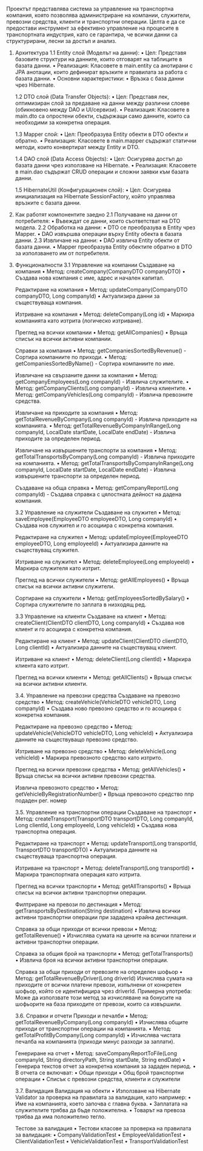 Проектът представлява система за управление на транспортна компания, която позволява администриране на компании, служители, превозни средства, клиенти и транспортни операции. Целта е да се предостави инструмент за ефективно управление на процесите в транспортната индустрия, като се гарантира, че всички данни са структурирани, лесни за достъп и анализ.

1. Архитектура
    1.1 Entity слой (Моделът на данни):
    •	Цел: Представя базовите структури на данните, които отговарят на таблиците в базата данни.
    •	Реализация: Класовете в main.entity са анотирани с JPA анотации, които дефинират връзките и правилата за работа с базата данни.
    •	Основни характеристики:
    •	Връзка с база данни чрез Hibernate.
    
    1.2 DTO слой (Data Transfer Objects):
    •	Цел: Представя лек, оптимизиран слой за предаване на данни между различни слоеве (обикновено между DAO и UI/сервизи).
    •	Реализация: Класовете в main.dto са опростени обекти, съдържащи само данните, които са необходими за конкретна операция.

    1.3 Mapper слой:
    •	Цел: Преобразува Entity обекти в DTO обекти и обратно.
    •	Реализация: Класовете в main.mapper съдържат статични методи, които конвертират между Entity и DTO.

    1.4 DAO слой (Data Access Objects):
    •	Цел: Осигурява достъп до базата данни чрез използване на Hibernate.
    •	Реализация: Класовете в main.dao съдържат CRUD операции и сложни заявки към базата данни.

    1.5 HibernateUtil (Конфигурационен слой):
    •	Цел: Осигурява инициализация на Hibernate SessionFactory, който управлява връзките с базата данни.

2. Как работят компонентите заедно
    2.1	Получаване на данни от потребителя:
          •	Въвеждат се данни, които съответстват на DTO модела.
    2.2	Обработка на данни:
          •	DTO се преобразува в Entity чрез Mapper.
          •	DAO извършва операции върху Entity обекта в базата данни.
    2.3	Извличане на данни:
          •	DAO извлича Entity обекти от базата данни.
          •	Mapper преобразува Entity обектите обратно в DTO за използването им от потребителя.

3. Функционалности
    3.1 Управление на компании
    Създаване на компания
    •	Метод: createCompany(CompanyDTO companyDTO)
    •	Създава нова компания с име, адрес и начален капитал.

    Редактиране на компания
    •	Метод: updateCompany(CompanyDTO companyDTO, Long companyId)
    •	Актуализира данни за съществуваща компания.

    Изтриване на компания
    •	Метод: deleteCompany(Long id)
    •	Маркира компанията като изтрита (логическо изтриване).

    Преглед на всички компании
    •	Метод: getAllCompanies()
    •	Връща списък на всички активни компании.

    Справки за компания
    •	Метод: getCompaniesSortedByRevenue() - Сортира компаниите по приходи.
    •	Метод: getCompaniesSortedByName() - Сортира компаниите по име.

    Извличане на свързаните данни за компания
    •	Метод: getCompanyEmployees(Long companyId) - Извлича служителите.
    •	Метод: getCompanyClients(Long companyId) - Извлича клиентите.
    •	Метод: getCompanyVehicles(Long companyId) - Извлича превозните средства.

    Извличане на приходите за компания
    •	Метод: getTotalRevenueByCompany(Long companyId) - Извлича приходите на компанията.
    •	Метод: getTotalRevenueByCompanyInRange(Long companyId, LocalDate startDate, LocalDate endDate)  - Извлича приходите за определен период.

    Извличане на извършените транспорти за компания
    •	Метод: getTotalTransportsByCompany(Long companyId) - Извлича приходите на компанията.
    •	Метод: getTotalTransportsByCompanyInRange(Long companyId, LocalDate startDate, LocalDate endDate)  - Извлича извършените транспорти за определен период.

    Създаване на обща справка
    •	Метод: getCompanyReport(Long companyId) - Създава справка с цялостната дейност на дадена компания.

    3.2 Управление на служители
    Създаване на служител
    •	Метод: saveEmployee(EmployeeDTO employeeDTO, Long companyId)
    •	Създава нов служител и го асоциира с конкретна компания.
    
    Редактиране на служител
    •	Метод: updateEmployee(EmployeeDTO employeeDTO, Long employeeId)
    •	Актуализира данните на съществуващ служител.
    
    Изтриване на служител
    •	Метод: deleteEmployee(Long employeeId)
    •	Маркира служителя като изтрит.
    
    Преглед на всички служители
    •	Метод: getAllEmployees()
    •	Връща списък на всички активни служители.
    
    Сортиране на служители
    •	Метод: getEmployeesSortedBySalary()
    •	Сортира служителите по заплата в низходящ ред.

    3.3 Управление на клиенти
    Създаване на клиент
    •	Метод: createClient(ClientDTO clientDTO, Long companyId)
    •	Създава нов клиент и го асоциира с конкретна компания.

    Редактиране на клиент
    •	Метод: updateClient(ClientDTO clientDTO, Long clientId)
    •	Актуализира данните на съществуващ клиент.
    
    Изтриване на клиент
    •	Метод: deleteClient(Long clientId)
    •	Маркира клиента като изтрит.
    
    Преглед на всички клиенти
    •	Метод: getAllClients()
    •	Връща списък на всички активни клиенти.

    3.4. Управление на превозни средства
    Създаване на превозно средство
    •	Метод: createVehicle(VehicleDTO vehicleDTO, Long companyId)
    •	Създава ново превозно средство и го асоциира с конкретна компания.
    
    Редактиране на превозно средство
    •	Метод: updateVehicle(VehicleDTO vehicleDTO, Long vehicleId)
    •	Актуализира данните на съществуващо превозно средство.
    
    Изтриване на превозно средство
    •	Метод: deleteVehicle(Long vehicleId)
    •	Маркира превозното средство като изтрито.
    
    Преглед на всички превозни средства
    •	Метод: getAllVehicles()
    •	Връща списък на всички активни превозни средства.

    Извлича превозното средство
    •	Метод: getVehicleByRegistrationNumber()
    •	Връща превозното средство ппр подаден рег. номер
    
    3.5. Управление на транспортни операции
    Създаване на транспорт
    •	Метод: createTransport(TransportDTO transportDTO, Long companyId, Long clientId, Long employeeId, Long vehicleId)
    •	Създава нова транспортна операция.
    
    Редактиране на транспорт
    •	Метод: updateTransport(Long transportId, TransportDTO transportDTO)
    •	Актуализира данните на съществуваща транспортна операция.
    
    Изтриване на транспорт
    •	Метод: deleteTransport(Long transportId)
    •	Маркира транспортната операция като изтрита.
    
    Преглед на всички транспорти
    •	Метод: getAllTransports()
    •	Връща списък на всички активни транспортни операции.

    Филтриране на превози по дестинация
    •	Метод: getTransportsByDestination(String destination)
    •	Извлича всички активни  транспортни операции при зададена крайна дестинация.

    Справка за общи приходи от всички превози
    •	Метод: getTotalRevenue()
    •	Изчислява сумата на цените на всички платени и активни транспортни операции.
    
    Справка за общия брой на транспорти
    •	Метод: getTotalTransports()
    •	Извлича броя на всички активни транспортни операции.

    Справка за общи приходи от превозите на определен шофьор
    •	Метод: getTotalRevenueByDriver(Long driverId)
    Изчислява сумата на приходите от всички платени превози, изпълнени от конкретен шофьор, който се идентифицира чрез driverId.
    Примерна употреба: Може да използвате този метод за изчисляване на бонусите на шофьорите на база приходите от превози, които са извършили.

    3.6. Справки и отчети
    Приходи и печалби
    •	Метод: getTotalRevenueByCompany(Long companyId)
    •	Изчислява общите приходи от транспортни операции на компанията.
    •	Метод: getTotalProfitByCompany(Long companyId)
    •	Изчислява чистата печалба на компанията (приходи минус разходи за заплати).
    
    Генериране на отчет
    •	Метод: saveCompanyReportToFile(Long companyId, String directoryPath, String startDate, String endDate)
    •	Генерира текстов отчет за конкретна компания за зададен период.
    •	В отчета се включват:
    •	Общи приходи
    •	Общ брой транспортни операции
    •	Списък с превозни средства, клиенти и служители

    3.7. Валидация
    Валидация на обекти
    •	Използване на Hibernate Validator за проверка на правилата за валидация, като например:
    •	Име на компанията, което започва с главна буква.
    •	Заплатата на служителите трябва да бъде положителна.
    •	Товарът на превоза трябва да има положително тегло.
    
    Тестове за валидация
    •	Тестови класове за проверка на правилата за валидация:
    •	CompanyValidationTest
    •	EmployeeValidationTest
    •	ClientValidationTest
    •	VehicleValidationTest
    •	TransportValidationTest
